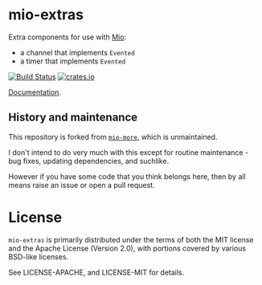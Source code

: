 # mio-extras

Extra components for use with [Mio](https://github.com/carllerche/mio):

* a channel that implements `Evented`
* a timer that implements `Evented`

[![Build Status](https://travis-ci.org/dimbleby/mio-extras.svg?branch=master)](https://travis-ci.org/dimbleby/mio-extras)
[![crates.io](http://meritbadge.herokuapp.com/mio-extras)](https://crates.io/crates/mio-extras)

[Documentation](https://docs.rs/mio-extras).


## History and maintenance

This repository is forked from [`mio-more`](https://github.com/carllerche/mio-more), which is unmaintained.

I don't intend to do very much with this except for routine maintenance - bug fixes, updating dependencies, and suchlike.

However if you have some code that you think belongs here, then by all means raise an issue or open a pull request.

# License

`mio-extras` is primarily distributed under the terms of both the MIT license
and the Apache License (Version 2.0), with portions covered by various BSD-like
licenses.

See LICENSE-APACHE, and LICENSE-MIT for details.
